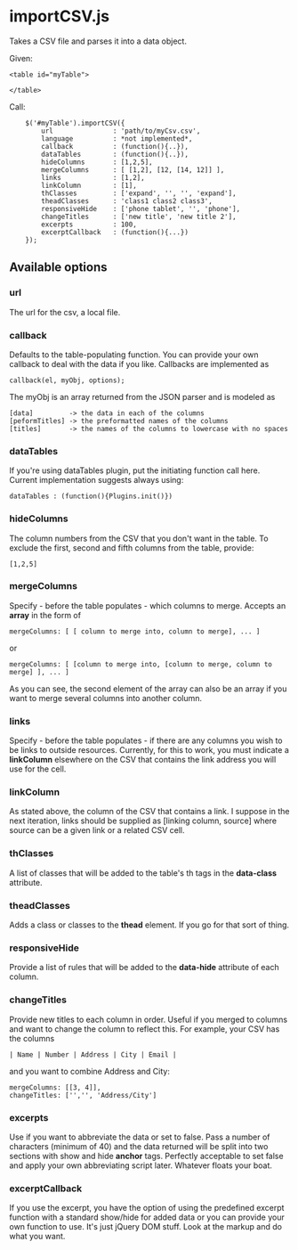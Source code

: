 # importCSV.js

Takes a CSV file and parses it into a data object.

Given:

    <table id="myTable">
    
    </table>

Call:

		$('#myTable').importCSV({
			url               : 'path/to/myCsv.csv',
			language          : *not implemented*,
			callback          : (function(){..}),
			dataTables        : (function(){..}),
			hideColumns       : [1,2,5],
			mergeColumns      : [ [1,2], [12, [14, 12]] ],
			links             : [1,2],
			linkColumn        : [1],
			thClasses         : ['expand', '', '', 'expand'],
			theadClasses      : 'class1 class2 class3',
			responsiveHide    : ['phone tablet', '', 'phone'],
			changeTitles      : ['new title', 'new title 2'],
			excerpts          : 100,
			excerptCallback   : (function(){...})
		});
  

## Available options

### url

The url for the csv, a local file.

### callback

Defaults to the table-populating function.
You can provide your own callback to deal with the data if you like. Callbacks are implemented as 

    callback(el, myObj, options);
    
The myObj is an array returned from the JSON parser and is modeled as

    [data]         -> the data in each of the columns
    [peformTitles] -> the preformatted names of the columns
    [titles]       -> the names of the columns to lowercase with no spaces
    
### dataTables

If you're using dataTables plugin, put the initiating function call here.  Current implementation suggests always using:

    dataTables : (function(){Plugins.init()})
    
### hideColumns

The column numbers from the CSV that you don't want in the table. To exclude the first, second and fifth columns from the table, provide:

    [1,2,5]
	
### mergeColumns

Specify - before the table populates - which columns to merge.  Accepts an **array** in the form of

    mergeColumns: [ [ column to merge into, column to merge], ... ]

or

    mergeColumns: [ [column to merge into, [column to merge, column to merge] ], ... ]
	
As you can see, the second element of the array can also be an array if you want to merge several columns into another column.

### links

Specify - before the table populates - if there are any columns you wish to be links to outside resources. Currently, for this to work, you must indicate a **linkColumn** elsewhere on the CSV that contains the link address you will use for the cell.

### linkColumn

As stated above, the column of the CSV that contains a link.  I suppose in the next iteration, links should be supplied as [linking column, source] where source can be a given link or a related CSV cell. 

### thClasses

A list of classes that will be added to the table's th tags in the **data-class** attribute.  

### theadClasses

Adds a class or classes to the **thead** element. If you go for that sort of thing.

### responsiveHide

Provide a list of rules that will be added to the **data-hide** attribute of each column. 

### changeTitles

Provide new titles to each column in order. Useful if you merged to columns and want to change the column to reflect this. For example, your CSV has the columns 

    | Name | Number | Address | City | Email | 
	
and you want to combine Address and City:

    mergeColumns: [[3, 4]],
	changeTitles: ['','', 'Address/City']


### excerpts

Use if you want to abbreviate the data or set to false.  Pass a number of characters (minimum of 40) and the data returned will be split into two sections with show and hide **anchor** tags. Perfectly acceptable to set false and apply your own abbreviating script later.  Whatever floats your boat. 

### excerptCallback

If you use the excerpt, you have the option of using the predefined excerpt function with a standard show/hide for added data or you can provide your own function to use. It's just jQuery DOM stuff. Look at the markup and do what you want.







